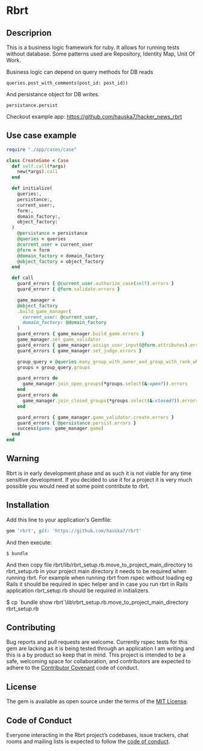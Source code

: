 # Rbrt

## Descriprion

This is a business logic framework for ruby. It allows for running tests without database. Some patterns used are Repository, Identity Map, Unit Of Work.

Business logic can depend on query methods for DB reads

  `queries.post_with_comments(post_id: post_id))`
  
And persistance object for DB writes.

  `persistance.persist`
  
Checkout example app: https://github.com/hauska7/hacker_news_rbrt

## Use case example

```ruby
require "./app/cases/case"

class CreateGame < Case
  def self.call(*args)
    new(*args).call
  end

  def initialize(
    queries:,
    persistance:,
    current_user:,
    form:,
    domain_factory:,
    object_factory:
  )
    @persistance = persistance
    @queries = queries
    @current_user = current_user
    @form = form
    @domain_factory = domain_factory
    @object_factory = object_factory
  end

  def call
    guard_errors { @current_user.authorize_case(self).errors }
    guard_errorr { @form.validate.errors }

    game_manager =
    @object_factory
    .build_game_manager(
      current_user: @current_user,
      domain_factory: @domain_factory
    )   
    guard_errors { game_manager.build_game.errors }
    game_manager.set_game_validator
    guard_errors { game_manager.assign_user_input(@form.attributes).errors }
    guard_errors { game_manager.set_judge.errors }

    group_query = @queries.many_group_with_owner_and_group_with_rank_where_rank_ids(rank_ids: @form.rank_db_ids).groups
    groups = group_query.groups

    guard_errors do
      game_manager.join_open_groups(*groups.select(&:open?)).errors
    end
    guard_errors do
      game_manager.join_closed_groups(*groups.select(&:closed?)).errors
    end

    guard_errors { game_manager.game_validator.create.errors }
    guard_errors { @persistance.persist.errors }
    success(game: game_manager.game)
  end
end                
```

## Warning

Rbrt is in early development phase and as such it is not viable for any time sensitive development. If you decided to use it for a project it is very much possible you would need at some point contribute to rbrt.

## Installation

Add this line to your application's Gemfile:

```ruby
gem 'rbrt', git: 'https://github.com/hauska7/rbrt'
```

And then execute:

    $ bundle

And then copy file rbrt/lib/rbrt_setup.rb.move_to_project_main_directory to rbrt_setup.rb in your project main directory it needs to be required when running rbrt. For example when running rbrt from rspec without loading eg Rails it should be required in spec helper and in case you run rbrt in Rails application rbrt_setup.rb should be required in initializers.

   $ cp \`bundle show rbrt\`\lib\rbrt_setup.rb.move_to_project_main_directory rbrt_setup.rb

## Contributing

Bug reports and pull requests are welcome. Currently rspec tests for this gem are lacking as it is being tested through an application I am writing and this is a by product so keep that in mind. This project is intended to be a safe, welcoming space for collaboration, and contributors are expected to adhere to the [Contributor Covenant](http://contributor-covenant.org) code of conduct.

## License

The gem is available as open source under the terms of the [MIT License](https://opensource.org/licenses/MIT).

## Code of Conduct

Everyone interacting in the Rbrt project’s codebases, issue trackers, chat rooms and mailing lists is expected to follow the [code of conduct](https://github.com/hauska7/rbrt/blob/master/CODE_OF_CONDUCT.md).
